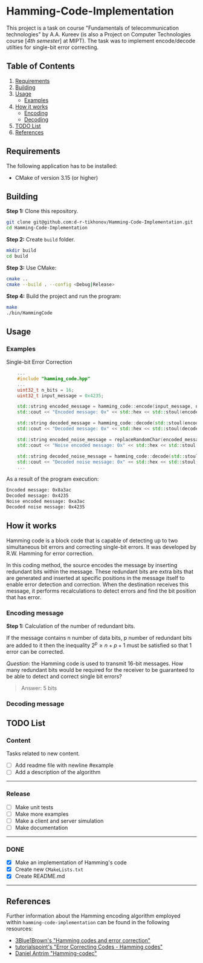 # Hamming-Code-Implementation

This project is a task on course "Fundamentals of telecommunication technologies" by A.A. Kureev (is also a Project on Computer Technologies course [_4th semester_] at MIPT). The task was to implement encode/decode utilties for single-bit error correcting.

## Table of Contents
1. [Requirements](#requirements)
2. [Building](#building)
3. [Usage](#usage)
    * [Examples](#c-examples)
4. [How it works](#how-it-works)
    * [Encoding](#encoding-message)
    * [Decoding](#decoding-message)
5. [TODO List](todo-list)
6. [References](#references)

## Requirements

The following application has to be installed:
- CMake of version 3.15 (or higher)

## Building

**Step 1:** Clone this repository.
```bash
git clone git@github.com:d-r-tikhonov/Hamming-Code-Implementation.git
cd Hamming-Code-Implementation
```

**Step 2:** Create `build` folder.
```bash
mkdir build
cd build
```

**Step 3:** Use CMake:
```bash
cmake ..
cmake --build . --config <Debug|Release>
``` 

**Step 4:** Build the project and run the program:
```bash
make
./bin/HammingCode
```

## Usage

### Examples

Single-bit Error Correction
```c++
    ...
    #include "hamming_code.hpp"
    ...
    uint32_t n_bits = 16;
    uint32_t input_message = 0x4235;

    std::string encoded_message = hamming_code::encode(input_message, n_bits);
    std::cout << "Encoded message: 0x" << std::hex << std::stoul(encoded_message, 0, 2) << std::endl;

    std::string decoded_message = hamming_code::decode(std::stoul(encoded_message, 0, 2), encoded_message.length());
    std::cout << "Decoded message: 0x" << std::hex << std::stoul(decoded_message, 0, 2) << std::endl;

    std::string encoded_noise_message = replaceRandomChar(encoded_message);
    std::cout << "Noise encoded message: 0x" << std::hex << std::stoul(encoded_noise_message, 0, 2) << std::endl;

    std::string decoded_noise_message = hamming_code::decode(std::stoul(encoded_noise_message, 0, 2), encoded_noise_message.length());
    std::cout << "Decoded noise message: 0x" << std::hex << std::stoul(decoded_noise_message, 0, 2) << std::endl;
    ...
```
As a result of the program execution:

```bash
Encoded message: 0x8a3ac
Decoded message: 0x4235
Noise encoded message: 0xa3ac
Decoded noise message: 0x4235
```

## How it works

Hamming code is a block code that is capable of detecting up to two simultaneous bit errors and correcting single-bit errors. It was developed by R.W. Hamming for error correction.

In this coding method, the source encodes the message by inserting redundant bits within the message. These redundant bits are extra bits that are generated and inserted at specific positions in the message itself to enable error detection and correction. When the destination receives this message, it performs recalculations to detect errors and find the bit position that has error.

### Encoding message

**Step 1:** Calculation of the number of redundant bits.

If the message contains n number of data bits, p number of redundant bits are added to it then the inequality $2^p \geq n + p + 1$ must be satisfied so that 1 error can be corrected. 

_Question_: the Hamming code is used to transmit 16-bit messages. How many redundant bits would be required for the receiver to be guaranteed to be able to detect and correct single bit errors? 
> Answer: 5 bits


### Decoding message

## TODO List

### Content

Tasks related to new content.

- [ ] Add readme file with newline #example
- [ ] Add a description of the algorithm

____

### Release

- [ ] Make unit tests
- [ ] Make more examples
- [ ] Make a client and server simulation
- [ ] Make documentation

____

### DONE

- [x] Make an implementation of Hamming's code
- [x] Create new `CMakeLists.txt`
- [x] Create README.md

____

## References
Further information about the Hamming encoding algorithm employed within `hamming-code-implementation` can be found in the following resources:
  * [3Blue1Brown's "Hamming codes and error correction"](https://www.youtube.com/watch?v=X8jsijhllIA)
  * [tutorialspoint's "Error Correcting Codes - Hamming codes"](https://www.tutorialspoint.com/error-correcting-codes-hamming-codes)
  * [Daniel Antrim "Hamming-codec"](https://github.com/dantrim/hamming-codec)